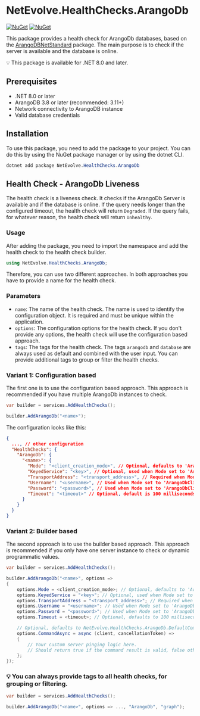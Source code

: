 # NetEvolve.HealthChecks.ArangoDb

[![NuGet](https://img.shields.io/nuget/v/NetEvolve.HealthChecks.ArangoDb?logo=nuget)](https://www.nuget.org/packages/NetEvolve.HealthChecks.ArangoDb/)
[![NuGet](https://img.shields.io/nuget/dt/NetEvolve.HealthChecks.ArangoDb?logo=nuget)](https://www.nuget.org/packages/NetEvolve.HealthChecks.ArangoDb/)

This package provides a health check for ArangoDb databases, based on the [ArangoDBNetStandard](https://www.nuget.org/packages/ArangoDBNetStandard/) package. The main purpose is to check if the server is available and the database is online.

:bulb: This package is available for .NET 8.0 and later.

## Prerequisites

- .NET 8.0 or later
- ArangoDB 3.8 or later (recommended: 3.11+)
- Network connectivity to ArangoDB instance
- Valid database credentials

## Installation
To use this package, you need to add the package to your project. You can do this by using the NuGet package manager or by using the dotnet CLI.
```powershell
dotnet add package NetEvolve.HealthChecks.ArangoDb
```

## Health Check - ArangoDb Liveness
The health check is a liveness check. It checks if the ArangoDb Server is available and if the database is online.
If the query needs longer than the configured timeout, the health check will return `Degraded`.
If the query fails, for whatever reason, the health check will return `Unhealthy`.

### Usage
After adding the package, you need to import the namespace and add the health check to the health check builder.
```csharp
using NetEvolve.HealthChecks.ArangoDb;
```
Therefore, you can use two different approaches. In both approaches you have to provide a name for the health check.

### Parameters
- `name`: The name of the health check. The name is used to identify the configuration object. It is required and must be unique within the application.
- `options`: The configuration options for the health check. If you don't provide any options, the health check will use the configuration based approach.
- `tags`: The tags for the health check. The tags `arangodb` and `database` are always used as default and combined with the user input. You can provide additional tags to group or filter the health checks.

### Variant 1: Configuration based
The first one is to use the configuration based approach. This approach is recommended if you have multiple ArangoDb instances to check.
```csharp
var builder = services.AddHealthChecks();

builder.AddArangoDb("<name>");
```

The configuration looks like this:
```json
{
  ..., // other configuration
  "HealthChecks": {
    "ArangoDb": {
      "<name>": {
        "Mode": "<client_creation_mode>", // Optional, defaults to 'ArangoDbClientCreationMode.ServiceProvider'
        "KeyedService": "<key>", // Optional, used when Mode set to 'ArangoDbClientCreationMode.ServiceProvider'
        "TransportAddress": "<transport_address>", // Required when Mode set to 'ArangoDbClientCreationMode.Internal'
        "Username": "<username>", // Used when Mode set to 'ArangoDbClientCreationMode.Internal' and required when Password is set
        "Password": "<password>", // Used when Mode set to 'ArangoDbClientCreationMode.Internal' and required when Username is set
        "Timeout": "<timeout>" // Optional, default is 100 milliseconds
      }
    }
  }
}
```

### Variant 2: Builder based
The second approach is to use the builder based approach. This approach is recommended if you only have one server instance to check or dynamic programmatic values.
```csharp
var builder = services.AddHealthChecks();

builder.AddArangoDb("<name>", options =>
{
    options.Mode = <client_creation_mode>; // Optional, defaults to 'ArangoDbClientCreationMode.ServiceProvider'
    options.KeyedService = "<key>"; // Optional, used when Mode set to 'ArangoDbClientCreationMode.ServiceProvider'
    options.TransportAddress = "<transport_address>"; // Required when Mode set to 'ArangoDbClientCreationMode.Internal'
    options.Username = "<username>"; // Used when Mode set to 'ArangoDbClientCreationMode.Internal' and required when Password is set
    options.Password = "<password>"; // Used when Mode set to 'ArangoDbClientCreationMode.Internal' and required when Username is set
    options.Timeout = <timeout>; // Optional, defaults to 100 milliseconds

    // Optional, defaults to NetEvolve.HealthChecks.ArangoDb.DefaultCommandAsync
    options.CommandAsync = async (client, cancellationToken) =>
    {
        // Your custom server pinging logic here.
        // Should return true if the command result is valid, false otherwise.
    };
});
```

### :bulb: You can always provide tags to all health checks, for grouping or filtering.

```csharp
var builder = services.AddHealthChecks();

builder.AddArangoDb("<name>", options => ..., "ArangoDb", "graph");
```